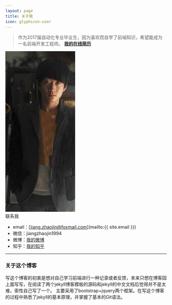 ```yaml
---
layout: page
title: 关于我
icon: glyphicon-user
---
```



> 作为2017届自动化专业毕业生，因为喜欢而自学了前端知识，希望能成为一名前端开发工程师。 **[我的在线简历](http://Zebrass.github.io/pages/Online_resume.html)**

<div class="container">
<div class="row">
    <div class="col-sm-3">
        <img src="../static/picture/myself.jpg" />
    </div>
    <div class="col-sm-9>
        <p>
             中南大学17届本科毕业生，自动化专业。<br/>
             玩过单片机，DIY过电子小玩意，本想在嵌入式方面做些努力，因缘巧合学了点前端，觉得有趣，遂入坑。<br/>
             出生于福建风景秀丽的小村落，性格适中。喜欢有趣的人和事，喜欢听歌、运动，热爱篮球，NBA球迷，喜欢的球星是 Kobe Bryant、Russell Westbrook。
             崇拜作家、诗人，觉得他们是独特的群体，精神财产的创造者，大一大二因此“浪费”了好些时间读杂书。阅读过程也屡屡困惑求知的意义，
             而后交付给自己的说法是：人生性是热爱自由的，而无知本身便是一种令人不适的束缚感。探询的路一旦开始，哪舍得浪费世间这一遭。<br/><br/>

        </p>
    </div>
</div>
</div>
<br/>

---

### 联系我

* email：[jiang.zhaojin@foxmail.com](mailto:{{ site.email }})
* 微信：jiangzhaojin1994
* 微博：[我的微博](http://weibo.com/5052056270)
* 知乎：[我的知乎](http://www.zhihu.com/people/jiangzhaojin)

---

### 关于这个博客

写这个博客的初衷是想对自己学习前端进行一种记录或者反馈，本来只想在博客园上面写写，在阅读了两个jekyll博客模板的源码和jekyll的中文文档后觉得并不是太难，索性自己写了一个。
主要采用了bootstrap+jquery两个框架。在写这个博客的过程中熟悉了jekyll的基本原理，并掌握了基本的Git语法。
